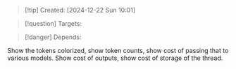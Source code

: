 
>[!tip] Created: [2024-12-22 Sun 10:01]

>[!question] Targets: 

>[!danger] Depends: 

Show the tokens colorized, show token counts, show cost of passing that to various models.
Show cost of outputs, show cost of storage of the thread.